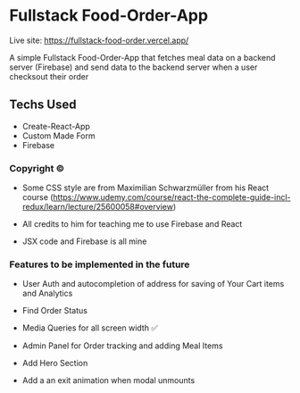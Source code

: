 # Fullstack Food-Order-App

Live site: https://fullstack-food-order.vercel.app/

A simple Fullstack Food-Order-App that fetches meal data on a backend server (Firebase) and send data to the backend server when a user checksout their order

## Techs Used

- Create-React-App
- Custom Made Form
- Firebase

### Copyright ©

- Some CSS style are from Maximilian Schwarzmüller from his React course (https://www.udemy.com/course/react-the-complete-guide-incl-redux/learn/lecture/25600058#overview)

- All credits to him for teaching me to use Firebase and React

- JSX code and Firebase is all mine

### Features to be implemented in the future

- User Auth and autocompletion of address for saving of Your Cart items and Analytics

- Find Order Status

- Media Queries for all screen width ✅

- Admin Panel for Order tracking and adding Meal Items

- Add Hero Section

- Add a an exit animation when modal unmounts
